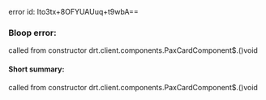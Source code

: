 error id: Ito3tx+8OFYUAUuq+t9wbA==
### Bloop error:

called from constructor drt.client.components.PaxCardComponent$.<init>()void
#### Short summary: 

called from constructor drt.client.components.PaxCardComponent$.<init>()void